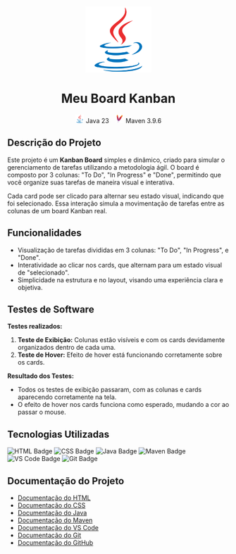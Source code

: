 <div align="center">
  <img src="https://raw.githubusercontent.com/devicons/devicon/master/icons/java/java-original.svg" width="150" height="150"/>
  <h1> Meu Board Kanban </h1>
 <p>
    <img src="https://raw.githubusercontent.com/devicons/devicon/master/icons/java/java-original.svg" width="20" height="20"/> Java 23
<img src="https://raw.githubusercontent.com/devicons/devicon/master/icons/maven/maven-original.svg" width="20" height="20" style="margin-left: 10px"/> Maven 3.9.6
</p>
</div>


## Descrição do Projeto
Este projeto é um **Kanban Board** simples e dinâmico, criado para simular o gerenciamento de tarefas utilizando a metodologia ágil. O board é composto por 3 colunas: "To Do", "In Progress" e "Done", permitindo que você organize suas tarefas de maneira visual e interativa. 

Cada card pode ser clicado para alternar seu estado visual, indicando que foi selecionado. Essa interação simula a movimentação de tarefas entre as colunas de um board Kanban real.

## Funcionalidades
- Visualização de tarefas divididas em 3 colunas: "To Do", "In Progress", e "Done".
- Interatividade ao clicar nos cards, que alternam para um estado visual de "selecionado".
- Simplicidade na estrutura e no layout, visando uma experiência clara e objetiva.

## **Testes de Software**

**Testes realizados:**
1. **Teste de Exibição:** Colunas estão visíveis e com os cards devidamente organizados dentro de cada uma.
2. **Teste de Hover:** Efeito de hover está funcionando corretamente sobre os cards.

**Resultado dos Testes:**
- Todos os testes de exibição passaram, com as colunas e cards aparecendo corretamente na tela.
- O efeito de hover nos cards funciona como esperado, mudando a cor ao passar o mouse.

## **Tecnologias Utilizadas**

![HTML Badge](https://img.shields.io/badge/HTML-5-red?logo=html5&logoColor=white)
![CSS Badge](https://img.shields.io/badge/CSS-3-blue?logo=css3&logoColor=white)
![Java Badge](https://img.shields.io/badge/Java-23-blue?logo=java&logoColor=white)
![Maven Badge](https://img.shields.io/badge/Maven-3.6.3-orange?logo=apache-maven&logoColor=white)
![VS Code Badge](https://img.shields.io/badge/VS_Code-blue?logo=visual-studio-code&logoColor=white)
![Git Badge](https://img.shields.io/badge/Git-2.34-red?logo=git&logoColor=white)


## **Documentação do Projeto**

  - [Documentação do HTML](https://developer.mozilla.org/pt-BR/docs/Web/HTML)
  - [Documentação do CSS](https://developer.mozilla.org/pt-BR/docs/Web/CSS)
  - [Documentação do Java](https://docs.oracle.com/en/java/)
  - [Documentação do Maven](https://maven.apache.org/guides/index.html)
  - [Documentação do VS Code](https://code.visualstudio.com/docs)
  - [Documentação do Git](https://git-scm.com/doc)
  - [Documentação do GitHub](https://docs.github.com/)
